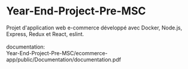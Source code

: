 # Year-End-Project-Pre-MSC

Projet d'application web e-commerce développé avec Docker, Node.js, Express, Redux et React, eslint.
<br/>
<br/>
documentation: <br/>
Year-End-Project-Pre-MSC/ecommerce-app/public/Documentation/documentation.pdf
